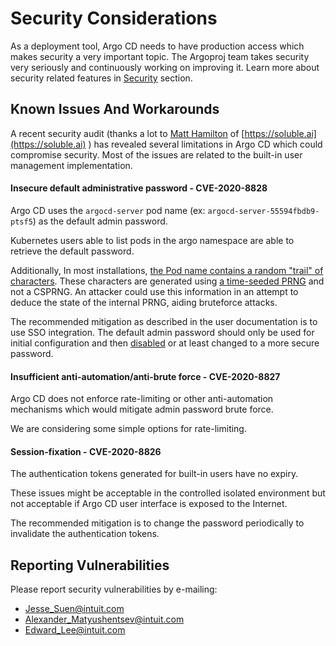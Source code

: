 # Security Considerations

As a deployment tool, Argo CD needs to have production access which makes security a very important topic. 
The Argoproj team takes security very seriously and continuously working on improving it. Learn more about security
related features in [Security](./operator-manual/security.md) section.

## Known Issues And Workarounds

A recent security audit (thanks a lot to [Matt Hamilton](https://github.com/Eriner) of [https://soluble.ai](https://soluble.ai) )
has revealed several limitations in Argo CD which could compromise security.
Most of the issues are related to the built-in user management implementation.

#### Insecure default administrative password - CVE-2020-8828

Argo CD uses the `argocd-server` pod name (ex: `argocd-server-55594fbdb9-ptsf5`) as the default admin password.

Kubernetes users able to list pods in the argo namespace are able to retrieve the default password.

Additionally, In most installations, [the Pod name contains a random "trail" of characters](https://github.com/kubernetes/kubernetes/blob/dda530cfb74b157f1d17b97818aa128a9db8e711/staging/src/k8s.io/apiserver/pkg/storage/names/generate.go#L37).
These characters are generated using [a time-seeded PRNG](https://github.com/kubernetes/apimachinery/blob/master/pkg/util/rand/rand.go#L26) and not a CSPRNG.
An attacker could use this information in an attempt to deduce the state of the internal PRNG, aiding bruteforce attacks.

The recommended mitigation as described in the user documentation is to use SSO integration. The default admin password
should only be used for initial configuration and then [disabled](https://argoproj.github.io/argo-cd/operator-manual/user-management/#disable-admin-user)
or at least changed to a more secure password.

#### Insufficient anti-automation/anti-brute force - CVE-2020-8827

Argo CD does not enforce rate-limiting or other anti-automation mechanisms which would mitigate admin password brute force.

We are considering some simple options for rate-limiting.

#### Session-fixation - CVE-2020-8826

The authentication tokens generated for built-in users have no expiry.

These issues might be acceptable in the controlled isolated environment but not acceptable if Argo CD user interface is
exposed to the Internet.

The recommended mitigation is to change the password periodically to invalidate the authentication tokens.

## Reporting Vulnerabilities

Please report security vulnerabilities by e-mailing:

* [Jesse_Suen@intuit.com](mailto:Jesse_Suen@intuit.com)
* [Alexander_Matyushentsev@intuit.com](mailto:Alexander_Matyushentsev@intuit.com)
* [Edward_Lee@intuit.com](mailto:Edward_Lee@intuit.com)
